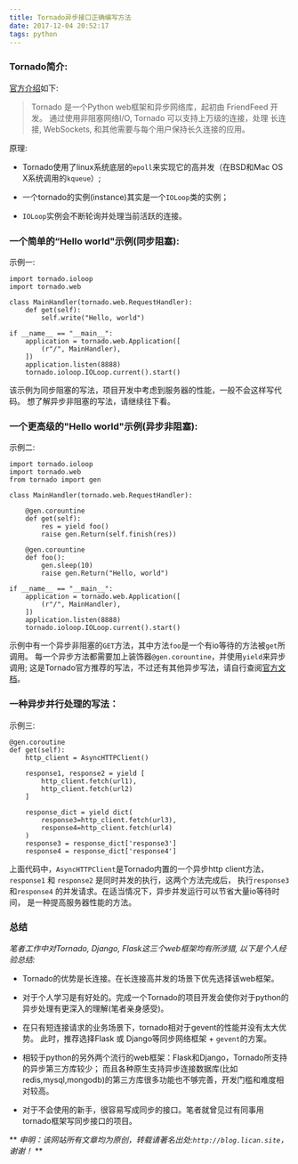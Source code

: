 ```yaml
---
title: Tornado异步接口正确编写方法
date: 2017-12-04 20:52:17
tags: python
---
```


### Tornado简介:

[官方介绍](http://tornado-zh.readthedocs.io/zh/latest/guide/intro.html)如下:
> Tornado 是一个Python web框架和异步网络库，起初由 FriendFeed 开发。
> 通过使用非阻塞网络I/O, Tornado 可以支持上万级的连接，处理 长连接, WebSockets,
> 和其他需要与每个用户保持长久连接的应用。

原理:

* Tornado使用了linux系统底层的`epoll`来实现它的高并发（在BSD和Mac OS X系统调用的`kqueue`）;

* 一个tornado的实例(instance)其实是一个`IOLoop`类的实例；

* `IOLoop`实例会不断轮询并处理当前活跃的连接。


### 一个简单的“Hello world"示例(同步阻塞):

示例一:
```
import tornado.ioloop
import tornado.web

class MainHandler(tornado.web.RequestHandler):
    def get(self):
        self.write("Hello, world")

if __name__ == "__main__":
    application = tornado.web.Application([
        (r"/", MainHandler),
    ])
    application.listen(8888)
    tornado.ioloop.IOLoop.current().start()
```

该示例为同步阻塞的写法，项目开发中考虑到服务器的性能，一般不会这样写代码。
想了解异步非阻塞的写法，请继续往下看。

### 一个更高级的"Hello world"示例(异步非阻塞):

示例二:
```
import tornado.ioloop
import tornado.web
from tornado import gen

class MainHandler(tornado.web.RequestHandler):

    @gen.corountine
    def get(self):
        res = yield foo()
        raise gen.Return(self.finish(res))

    @gen.corountine
    def foo():
        gen.sleep(10)
        raise gen.Return("Hello, world")

if __name__ == "__main__":
    application = tornado.web.Application([
        (r"/", MainHandler),
    ])
    application.listen(8888)
    tornado.ioloop.IOLoop.current().start()
```
示例中有一个异步非阻塞的`GET`方法，其中方法`foo`是一个有io等待的方法被`get`所调用。
每一个异步方法都需要加上装饰器`@gen.corountine`，并使用`yield`来异步调用;
这是Tornado官方推荐的写法，不过还有其他异步写法，请自行查阅[官方文档](http://www.tornadoweb.org)。

### 一种异步并行处理的写法：

示例三:
```
@gen.coroutine
def get(self):
    http_client = AsyncHTTPClient()

    response1, response2 = yield [
        http_client.fetch(url1),
        http_client.fetch(url2)
    ]

    response_dict = yield dict(
        response3=http_client.fetch(url3),
        response4=http_client.fetch(url4)
    )
    response3 = response_dict['response3']
    response4 = response_dict['response4']

```
上面代码中，`AsyncHTTPClient`是Tornado内置的一个异步http client方法，
`response1` 和 `response2` 是同时并发的执行，这两个方法完成后，
执行`response3` 和`response4` 的并发请求。在适当情况下，异步并发运行可以节省大量io等待时间，
是一种提高服务器性能的方法。

### 总结

*笔者工作中对Tornado, Django, Flask这三个web框架均有所涉猎, 以下是个人经验总结:*

* Tornado的优势是长连接。在长连接高并发的场景下优先选择该web框架。

* 对于个人学习是有好处的。完成一个Tornado的项目开发会使你对于python的异步处理有更深入的理解(笔者亲身感受)。

* 在只有短连接请求的业务场景下，tornado相对于gevent的性能并没有太大优势。
此时，推荐选择Flask 或 Django等同步网络框架 + `gevent`的方案。

* 相较于python的另外两个流行的web框架：Flask和Django，Tornado所支持的异步第三方库较少；
而且各种原生支持异步连接数据库(比如redis,mysql,mongodb)的第三方库很多功能也不够完善，开发门槛和难度相对较高。

* 对于不会使用的新手，很容易写成同步的接口。笔者就曾见过有同事用tornado框架写同步接口的项目。


** *申明：该网站所有文章均为原创，转载请著名出处:`http://blog.lican.site`，谢谢！* **

<div id="SOHUCS" sid="tornado_ioloop"></div>
